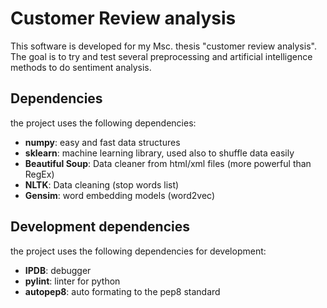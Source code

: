 # Customer Review analysis

This software is developed for my Msc. thesis "customer review analysis". The goal is to try and test several preprocessing and artificial intelligence methods to do sentiment analysis.

## Dependencies

the project uses the following dependencies:

- **numpy**: easy and fast data structures
- **sklearn**: machine learning library, used also to shuffle data easily
- **Beautiful Soup**: Data cleaner from html/xml files (more powerful than RegEx)
- **NLTK**: Data cleaning (stop words list)
- **Gensim**: word embedding models (word2vec)

## Development dependencies

the project uses the following dependencies for development:

- **IPDB**: debugger
- **pylint**: linter for python
- **autopep8**: auto formating to the pep8 standard